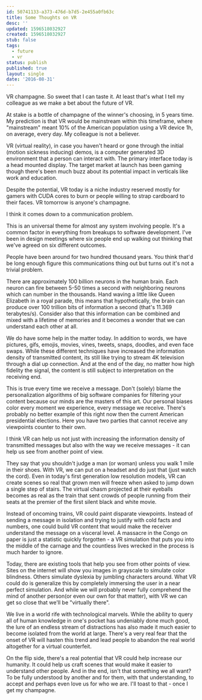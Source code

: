 ```yaml
---
id: 50741133-a373-476d-b7d5-2e455a0fb63c
title: Some Thoughts on VR
desc: ''
updated: 1596518032927
created: 1596518032927
stub: false
tags:
  - future
  - vr
status: publish
published: true
layout: single
date: '2016-08-31'
---
```


VR champagne. So sweet that I can taste it. At least that's what I tell my colleague as we make a bet about the future of VR.

At stake is a bottle of champagne of the winner's choosing, in 5 years time. My prediction is that VR would be mainstream within this timeframe, where "mainstream" meant 10% of the American population using a VR device 1h, on average, every day. My colleague is not a believer.

VR (virtual reality), in case you haven't heard or gone through the initial (motion sickness inducing) demos, is a computer generated 3D environment that a person can interact with. The primary interface today is a head mounted display. The target market at launch has been gaming though there's been much buzz about its potential impact in verticals like work and education.

Despite the potential, VR today is a niche industry reserved mostly for gamers with CUDA cores to burn or people willing to strap cardboard to their faces. VR tomorrow is anyone's champagne.

I think it comes down to a communication problem.

This is an universal theme for almost any system involving people. It's a common factor in everything from breakups to software development. I've been in design meetings where six people end up walking out thinking that we've agreed on six different outcomes.

People have been around for two hundred thousand years. You think that'd be long enough figure this communications thing out but turns out it's not a trivial problem.

There are approximately 100 billion neurons in the human brain. Each neuron can fire between 5-50 times a second with neighboring neurons which can number in the thousands. Hand waving a little like Queen Elizabeth in a royal parade, this means that hypothetically, the brain can produce over 100 trillion bits of information a second (that's 11.369 terabytes/s). Consider also that this information can be combined and mixed with a lifetime of memories and it becomes a wonder that we can understand each other at all.

We do have some help in the matter today. In addition to words, we have pictures, gifs, emojis,  movies, vines, tweets, snaps, doodles, and even face swaps. While these different techniques have increased the information density of transmitted content, its still like trying to stream 4K television through a dial up connection. And at the end of the day, no matter how high fidelity the signal, the content is still subject to interpretation on the receiving end.

This is true every time we receive a message. Don't (solely) blame the personalization algorithms of big software companies for filtering your content because our minds are the masters of this art. Our personal biases color every moment we experience, every message we receive. There's probably no better example of this right now then the current American presidential elections. Here you have two parties that cannot receive any viewpoints counter to their own.

I think VR can help us not just with increasing the information density of transmitted messages but also with the way we receive messages - it can help us see from another point of view.

They say that you shouldn't judge a man (or woman) unless you walk 1 mile in their shoes. With VR, we can put on a headset and do just that (just watch the cord). Even in today's first generation low resolution models, VR can create scenes so real that grown men will freeze when asked to jump down a single step of stairs. The virtual chasm projected at their eyeballs becomes as real as the  train that sent crowds of people running from their seats at the premier of the first silent black and white movie.

Instead of oncoming trains, VR could paint disparate viewpoints. Instead of sending a message in isolation and trying to justify with cold facts and numbers, one could build VR content that would make the receiver understand the message on a visceral level. A massacre in the Congo on paper is just a statistic quickly forgotten - a VR simulation that puts you into the middle of the carnage and the countless lives wrecked in the process is much harder to ignore.

Today, there are existing tools that help you see from other points of view. Sites on the internet will show you images in grayscale to simulate color blindness. Others simulate dyslexia by jumbling characters around. What VR could do is generalize this by completely immersing the user in a near perfect simulation. And while we will probably never fully comprehend the mind of another person(or even our own for that matter), with VR we can get so close that we'll be "virtually there".

We live in a world rife with technological marvels. While the ability to query all of human knowledge in one's pocket has undeniably done much good, the lure of an endless stream of distractions has also made it much easier to become isolated from the world at large. There's a very real fear that the onset of VR will hasten this trend and lead people to abandon the real world altogether for a virtual counterfeit.

On the flip side, there's a real potential that VR could  help increase our humanity. It could help us craft scenes that would make it easier to understand other people. And in the end, isn't that something we all want? To be fully understood by another and for them, with that understanding, to accept and perhaps even love us for who we are. I'll toast to that - once I get my champagne.

